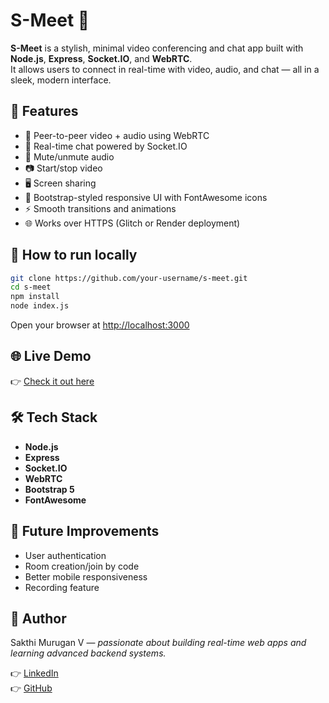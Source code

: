 # S-Meet 🚀

**S-Meet** is a stylish, minimal video conferencing and chat app built with **Node.js**, **Express**, **Socket.IO**, and **WebRTC**.  
It allows users to connect in real-time with video, audio, and chat — all in a sleek, modern interface.

## 🌟 Features

- 🎥 Peer-to-peer video + audio using WebRTC  
- 💬 Real-time chat powered by Socket.IO  
- 🎤 Mute/unmute audio  
- 📷 Start/stop video  
- 🖥️ Screen sharing  
- 🎨 Bootstrap-styled responsive UI with FontAwesome icons  
- ⚡ Smooth transitions and animations  
- 🌐 Works over HTTPS (Glitch or Render deployment)

## 🚀 How to run locally

```bash
git clone https://github.com/your-username/s-meet.git
cd s-meet
npm install
node index.js
```

Open your browser at [http://localhost:3000](http://localhost:3000)

## 🌐 Live Demo

👉 [Check it out here](https://YOUR-GLITCH-LINK.glitch.me)

## 🛠️ Tech Stack

- **Node.js**  
- **Express**  
- **Socket.IO**  
- **WebRTC**  
- **Bootstrap 5**  
- **FontAwesome**

## 📌 Future Improvements

- User authentication  
- Room creation/join by code  
- Better mobile responsiveness  
- Recording feature

## 🙌 Author

Sakthi Murugan V — *passionate about building real-time web apps and learning advanced backend systems.*

👉 [LinkedIn](https://www.linkedin.com/in/sakthi-murugan-5b1985280/)  
👉 [GitHub](https://github.com/Sakthi270503)
